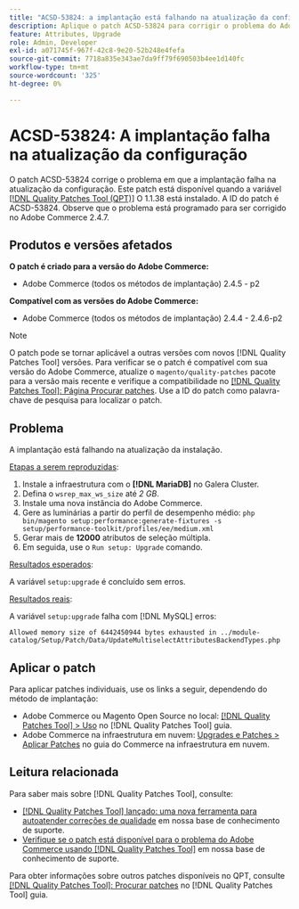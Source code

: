 ```yaml
---
title: "ACSD-53824: a implantação está falhando na atualização da configuração"
description: Aplique o patch ACSD-53824 para corrigir o problema do Adobe Commerce em que a implantação falha na atualização da configuração
feature: Attributes, Upgrade
role: Admin, Developer
exl-id: a071745f-967f-42c8-9e20-52b248e4fefa
source-git-commit: 7718a835e343ae7da9ff79f690503b4ee1d140fc
workflow-type: tm+mt
source-wordcount: '325'
ht-degree: 0%

---
```


# ACSD-53824: A implantação falha na atualização da configuração

O patch ACSD-53824 corrige o problema em que a implantação falha na atualização da configuração. Este patch está disponível quando a variável [[!DNL Quality Patches Tool (QPT)]](/help/announcements/adobe-commerce-announcements/magento-quality-patches-released-new-tool-to-self-serve-quality-patches.md) O 1.1.38 está instalado. A ID do patch é ACSD-53824. Observe que o problema está programado para ser corrigido no Adobe Commerce 2.4.7.

## Produtos e versões afetados

**O patch é criado para a versão do Adobe Commerce:**

* Adobe Commerce (todos os métodos de implantação) 2.4.5 - p2

**Compatível com as versões do Adobe Commerce:**

* Adobe Commerce (todos os métodos de implantação) 2.4.4 - 2.4.6-p2

>[!NOTE]
>
>O patch pode se tornar aplicável a outras versões com novos [!DNL Quality Patches Tool] versões. Para verificar se o patch é compatível com sua versão do Adobe Commerce, atualize o `magento/quality-patches` pacote para a versão mais recente e verifique a compatibilidade no [[!DNL Quality Patches Tool]: Página Procurar patches](https://experienceleague.adobe.com/tools/commerce-quality-patches/index.html). Use a ID do patch como palavra-chave de pesquisa para localizar o patch.

## Problema

A implantação está falhando na atualização da instalação.

<u>Etapas a serem reproduzidas</u>:

1. Instale a infraestrutura com o **[!DNL MariaDB]** no Galera Cluster.
1. Defina o `wsrep_max_ws_size` até *2 GB*.
1. Instale uma nova instância do Adobe Commerce.
1. Gere as luminárias a partir do perfil de desempenho médio:
   `php bin/magento setup:performance:generate-fixtures -s setup/performance-toolkit/profiles/ee/medium.xml`
1. Gerar mais de **12000** atributos de seleção múltipla.
1. Em seguida, use o `Run setup: Upgrade` comando.

<u>Resultados esperados</u>:

A variável `setup:upgrade` é concluído sem erros.

<u>Resultados reais</u>:

A variável `setup:upgrade` falha com [!DNL MySQL] erros:

`Allowed memory size of 6442450944 bytes exhausted in ../module-catalog/Setup/Patch/Data/UpdateMultiselectAttributesBackendTypes.php`

## Aplicar o patch

Para aplicar patches individuais, use os links a seguir, dependendo do método de implantação:

* Adobe Commerce ou Magento Open Source no local: [[!DNL Quality Patches Tool] > Uso](https://experienceleague.adobe.com/docs/commerce-operations/tools/quality-patches-tool/usage.html) no [!DNL Quality Patches Tool] guia.
* Adobe Commerce na infraestrutura em nuvem: [Upgrades e Patches > Aplicar Patches](https://experienceleague.adobe.com/docs/commerce-cloud-service/user-guide/develop/upgrade/apply-patches.html) no guia do Commerce na infraestrutura em nuvem.

## Leitura relacionada

Para saber mais sobre [!DNL Quality Patches Tool], consulte:

* [[!DNL Quality Patches Tool] lançado: uma nova ferramenta para autoatender correções de qualidade](/help/announcements/adobe-commerce-announcements/magento-quality-patches-released-new-tool-to-self-serve-quality-patches.md) em nossa base de conhecimento de suporte.
* [Verifique se o patch está disponível para o problema do Adobe Commerce usando [!DNL Quality Patches Tool]](/help/support-tools/patches-available-in-qpt-tool/check-patch-for-magento-issue-with-magento-quality-patches.md) em nossa base de conhecimento de suporte.

Para obter informações sobre outros patches disponíveis no QPT, consulte [[!DNL Quality Patches Tool]: Procurar patches](https://experienceleague.adobe.com/tools/commerce-quality-patches/index.html) no [!DNL Quality Patches Tool] guia.
